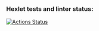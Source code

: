 ### Hexlet tests and linter status:
[![Actions Status](https://github.com/desolatecore/python-project-49/actions/workflows/hexlet-check.yml/badge.svg)](https://github.com/desolatecore/python-project-49/actions)